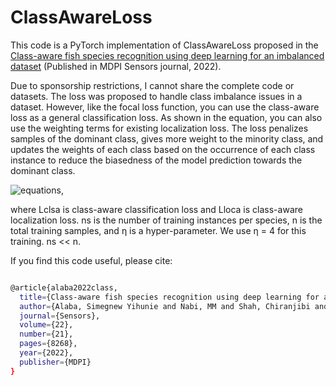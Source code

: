 # ClassAwareLoss
This code is a PyTorch implementation of ClassAwareLoss proposed in the [Class-aware fish species recognition using deep learning for an imbalanced dataset]( https://www.mdpi.com/1424-8220/22/21/8268) (Published in MDPI Sensors journal, 2022).

Due to sponsorship restrictions, I cannot share the complete code or datasets. The loss was proposed to handle class imbalance issues in a dataset. However, like the focal loss function, you can use the class-aware loss as a general classification loss. As shown in the equation, you can also use the weighting terms for existing localization loss. The loss penalizes samples of the dominant class, gives more weight to the minority class, and updates the weights of each class based on the occurrence of each class instance to reduce the biasedness of the model prediction towards the dominant class. 

![equations](https://github.com/Simeon340703/ClassAwareLoss/assets/50320484/279d8170-4bcb-4087-9d66-0dc118b2ca13),


where Lclsa is class-aware classification loss and Lloca is class-aware localization loss. ns
is the number of training instances per species, n is the total training samples, and η is a
hyper-parameter. We use η = 4 for this training. ns << n.

If you find this code useful, please cite:

```bash

@article{alaba2022class,
  title={Class-aware fish species recognition using deep learning for an imbalanced dataset},
  author={Alaba, Simegnew Yihunie and Nabi, MM and Shah, Chiranjibi and Prior, Jack and Campbell, Matthew D and Wallace, Farron and Ball, John E and Moorhead, Robert},
  journal={Sensors},
  volume={22},
  number={21},
  pages={8268},
  year={2022},
  publisher={MDPI}
}
```

     

